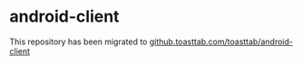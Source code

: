 # android-client
This repository has been migrated to [github.toasttab.com/toasttab/android-client](https://github.toasttab.com/toasttab/android-client)